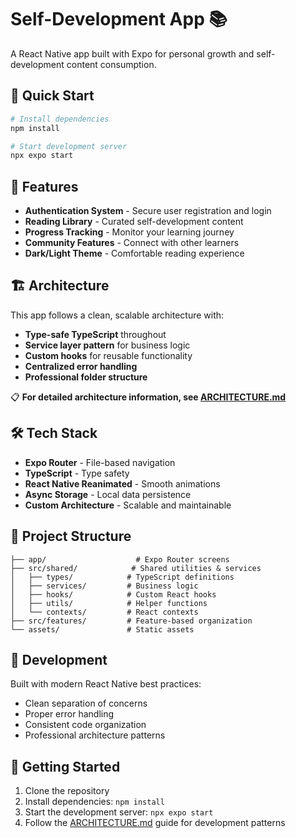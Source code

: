 # Self-Development App 📚

A React Native app built with Expo for personal growth and self-development content consumption.

## 🚀 Quick Start

```bash
# Install dependencies
npm install

# Start development server
npx expo start
```

## 📱 Features

- **Authentication System** - Secure user registration and login
- **Reading Library** - Curated self-development content
- **Progress Tracking** - Monitor your learning journey
- **Community Features** - Connect with other learners
- **Dark/Light Theme** - Comfortable reading experience

## 🏗️ Architecture

This app follows a clean, scalable architecture with:

- **Type-safe TypeScript** throughout
- **Service layer pattern** for business logic
- **Custom hooks** for reusable functionality
- **Centralized error handling**
- **Professional folder structure**

📋 **For detailed architecture information, see [ARCHITECTURE.md](./ARCHITECTURE.md)**

## 🛠️ Tech Stack

- **Expo Router** - File-based navigation
- **TypeScript** - Type safety
- **React Native Reanimated** - Smooth animations
- **Async Storage** - Local data persistence
- **Custom Architecture** - Scalable and maintainable

## 📁 Project Structure

```
├── app/                    # Expo Router screens
├── src/shared/            # Shared utilities & services
│   ├── types/            # TypeScript definitions
│   ├── services/         # Business logic
│   ├── hooks/            # Custom React hooks
│   ├── utils/            # Helper functions
│   └── contexts/         # React contexts
├── src/features/         # Feature-based organization
└── assets/               # Static assets
```

## 🔧 Development

Built with modern React Native best practices:
- Clean separation of concerns
- Proper error handling
- Consistent code organization
- Professional architecture patterns

## 📖 Getting Started

1. Clone the repository
2. Install dependencies: `npm install`
3. Start the development server: `npx expo start`
4. Follow the [ARCHITECTURE.md](./ARCHITECTURE.md) guide for development patterns
